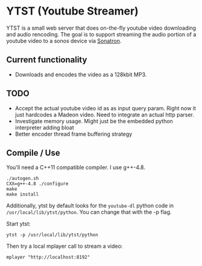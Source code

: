# YTST (Youtube Streamer)

YTST is a small web server that does on-the-fly youtube video
downloading and audio rencoding. The goal is to support streaming the
audio portion of a youtube video to a sonos device via
[Sonatron](https://sonatron.blakesmith.me).

## Current functionality

- Downloads and encodes the video as a 128kbit MP3.

## TODO

- Accept the actual youtube video id as as input query param. Right
  now it just hardcodes a Madeon video. Need to integrate an actual
  http parser.
- Investigate memory usage. Might just be the embedded python
  interpreter adding bloat
- Better encoder thread frame buffering strategy

## Compile / Use

You'll need a C++11 compatible compiler. I use g++-4.8.

    ./autogen.sh
	CXX=g++-4.8 ./configure
	make
	make install
	
Additionally, ytst by default looks for the `youtube-dl` python code
in `/usr/local/lib/ytst/python`. You can change that with the -p flag.
	
Start ytst:

    ytst -p /usr/local/lib/ytst/python
	
Then try a local mplayer call to stream a video:

    mplayer "http://localhost:8192"
	
